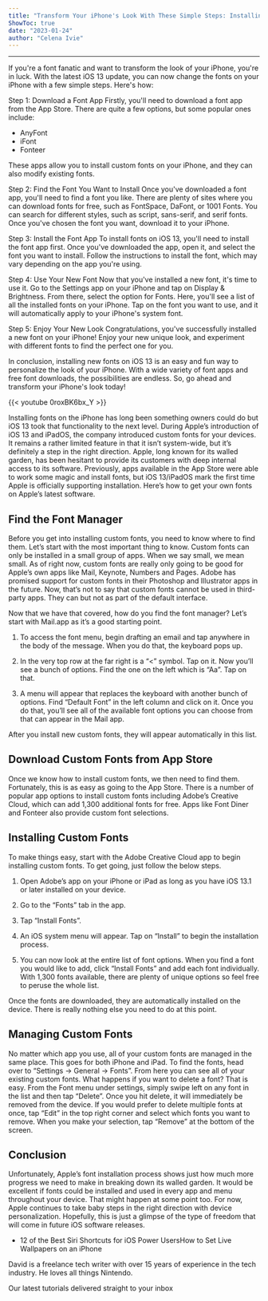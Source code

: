 ```yaml
---
title: "Transform Your iPhone's Look With These Simple Steps: Installing New Fonts on iOS 13!"
ShowToc: true 
date: "2023-01-24"
author: "Celena Ivie"
---
```

*****
If you're a font fanatic and want to transform the look of your iPhone, you're in luck. With the latest iOS 13 update, you can now change the fonts on your iPhone with a few simple steps. Here's how:

Step 1: Download a Font App
Firstly, you'll need to download a font app from the App Store. There are quite a few options, but some popular ones include:

- AnyFont
- iFont
- Fonteer

These apps allow you to install custom fonts on your iPhone, and they can also modify existing fonts.

Step 2: Find the Font You Want to Install
Once you've downloaded a font app, you'll need to find a font you like. There are plenty of sites where you can download fonts for free, such as FontSpace, DaFont, or 1001 Fonts. You can search for different styles, such as script, sans-serif, and serif fonts. Once you've chosen the font you want, download it to your iPhone.

Step 3: Install the Font App
To install fonts on iOS 13, you'll need to install the font app first. Once you've downloaded the app, open it, and select the font you want to install. Follow the instructions to install the font, which may vary depending on the app you're using.

Step 4: Use Your New Font
Now that you've installed a new font, it's time to use it. Go to the Settings app on your iPhone and tap on Display & Brightness. From there, select the option for Fonts. Here, you'll see a list of all the installed fonts on your iPhone. Tap on the font you want to use, and it will automatically apply to your iPhone's system font.

Step 5: Enjoy Your New Look
Congratulations, you've successfully installed a new font on your iPhone! Enjoy your new unique look, and experiment with different fonts to find the perfect one for you.

In conclusion, installing new fonts on iOS 13 is an easy and fun way to personalize the look of your iPhone. With a wide variety of font apps and free font downloads, the possibilities are endless. So, go ahead and transform your iPhone's look today!

{{< youtube 0roxBK6bx_Y >}} 



Installing fonts on the iPhone has long been something owners could do but iOS 13 took that functionality to the next level. During Apple’s introduction of iOS 13 and iPadOS, the company introduced custom fonts for your devices. It remains a rather limited feature in that it isn’t system-wide, but it’s definitely a step in the right direction. Apple, long known for its walled garden, has been hesitant to provide its customers with deep internal access to its software. Previously, apps available in the App Store were able to work some magic and install fonts, but iOS 13/iPadOS mark the first time Apple is officially supporting installation. Here’s how to get your own fonts on Apple’s latest software.
 
## Find the Font Manager
 
Before you get into installing custom fonts, you need to know where to find them. Let’s start with the most important thing to know. Custom fonts can only be installed in a small group of apps. When we say small, we mean small. As of right now, custom fonts are really only going to be good for Apple’s own apps like Mail, Keynote, Numbers and Pages. Adobe has promised support for custom fonts in their Photoshop and Illustrator apps in the future. Now, that’s not to say that custom fonts cannot be used in third-party apps. They can but not as part of the default interface.
 
Now that we have that covered, how do you find the font manager? Let’s start with Mail.app as it’s a good starting point. 
 
1. To access the font menu, begin drafting an email and tap anywhere in the body of the message. When you do that, the keyboard pops up.
 
2. In the very top row at the far right is a “<” symbol. Tap on it. Now you’ll see a bunch of options. Find the one on the left which is “Aa”. Tap on that.
 
3. A menu will appear that replaces the keyboard with another bunch of options. Find “Default Font” in the left column and click on it. Once you do that, you’ll see all of the available font options you can choose from that can appear in the Mail app. 
 
After you install new custom fonts, they will appear automatically in this list.
 
## Download Custom Fonts from App Store
 
Once we know how to install custom fonts, we then need to find them. Fortunately, this is as easy as going to the App Store. There is a number of popular app options to install custom fonts including Adobe’s Creative Cloud, which can add 1,300 additional fonts for free. Apps like Font Diner and Fonteer also provide custom font selections.
 
## Installing Custom Fonts
 
To make things easy, start with the Adobe Creative Cloud app to begin installing custom fonts. To get going, just follow the below steps.
 
1. Open Adobe’s app on your iPhone or iPad as long as you have iOS 13.1 or later installed on your device.
 
2. Go to the “Fonts” tab in the app.
 
3. Tap “Install Fonts”.
 
4. An iOS system menu will appear. Tap on “Install” to begin the installation process.
 
5. You can now look at the entire list of font options. When you find a font you would like to add, click “Install Fonts” and add each font individually. With 1,300 fonts available, there are plenty of unique options so feel free to peruse the whole list.
 
Once the fonts are downloaded, they are automatically installed on the device. There is really nothing else you need to do at this point.
 
## Managing Custom Fonts
 
No matter which app you use, all of your custom fonts are managed in the same place. This goes for both iPhone and iPad. To find the fonts, head over to “Settings -> General -> Fonts”. From here you can see all of your existing custom fonts. What happens if you want to delete a font? That is easy. From the Font menu under settings, simply swipe left on any font in the list and then tap “Delete”. Once you hit delete, it will immediately be removed from the device. If you would prefer to delete multiple fonts at once, tap “Edit” in the top right corner and select which fonts you want to remove. When you make your selection, tap “Remove” at the bottom of the screen.
 
## Conclusion
 
Unfortunately, Apple’s font installation process shows just how much more progress we need to make in breaking down its walled garden. It would be excellent if fonts could be installed and used in every app and menu throughout your device. That might happen at some point too. For now, Apple continues to take baby steps in the right direction with device personalization. Hopefully, this is just a glimpse of the type of freedom that will come in future iOS software releases.
 
- 12 of the Best Siri Shortcuts for iOS Power UsersHow to Set Live Wallpapers on an iPhone

 
David is a freelance tech writer with over 15 years of experience in the tech industry. He loves all things Nintendo.
 
Our latest tutorials delivered straight to your inbox




